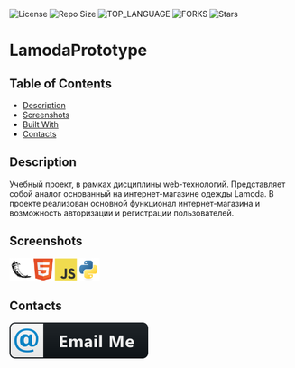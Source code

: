 ![License](https://img.shields.io/github/license/johnturner4004/readme-generator.svg?style=for-the-badge) ![Repo Size](https://img.shields.io/github/languages/code-size/johnturner4004/readme-generator.svg?style=for-the-badge) ![TOP_LANGUAGE](https://img.shields.io/github/languages/top/johnturner4004/readme-generator.svg?style=for-the-badge) ![FORKS](https://img.shields.io/github/forks/johnturner4004/readme-generator.svg?style=for-the-badge&social) ![Stars](https://img.shields.io/github/stars/johnturner4004/readme-generator.svg?style=for-the-badge)
    
# LamodaPrototype

## Table of Contents

- [Description](#description)
- [Screenshots](#screenshots)
- [Built With](#built-with)
- [Contacts](#contacts)

## Description

Учебный проект, в рамках дисциплины web-технологий. Представляет собой аналог основанный на интернет-магазине одежды Lamoda. В проекте реализован основной функционал интернет-магазина и возможность авторизации и регистрации пользователей.

## Screenshots



<a href="https://flask.palletsprojects.com/en/2.0.x/"><img src="https://raw.githubusercontent.com/devicons/devicon/master/icons/flask/flask-original.svg" height="40px" width="40px" /></a><a href="https://developer.mozilla.org/en-US/docs/Web/HTML"><img src="https://raw.githubusercontent.com/devicons/devicon/master/icons/html5/html5-original.svg" height="40px" width="40px" /></a><a href="https://developer.mozilla.org/en-US/docs/Web/JavaScript"><img src="https://raw.githubusercontent.com/devicons/devicon/master/icons/javascript/javascript-original.svg" height="40px" width="40px" /></a><a href="https://www.python.org/"><img src="https://raw.githubusercontent.com/devicons/devicon/master/icons/python/python-original.svg" height="40px" width="40px" /></a>


## Contacts
<a href="mailto:VladisloveKrpzv@yandex.ru"><img src=https://raw.githubusercontent.com/johnturner4004/readme-generator/master/src/components/assets/images/email_me_button_icon_151852.svg /></a>
